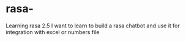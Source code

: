 # rasa-
Learning rasa 2.5
I want to learn to build a rasa chatbot and use it for integration with excel or numbers file 
